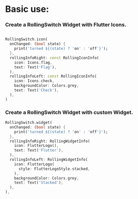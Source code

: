 # Basic use:


### Create a RollingSwitch Widget with Flutter Icons.
```dart

RollingSwitch.icon(
  onChanged: (bool state) {
    print('turned ${(state) ? 'on' : 'off'}');
  },
  rollingInfoRight: const RollingIconInfo(
    icon: Icons.flag,
    text: Text('Flag'),
  ),
  rollingInfoLeft: const RollingIconInfo(
    icon: Icons.check,
    backgroundColor: Colors.grey,
    text: Text('Check'),
  ),
)
```

### Create a RollingSwitch Widget with custom Widget.
```dart
RollingSwitch.widget(
  onChanged: (bool state) {
    print('turned ${(state) ? 'on' : 'off'}');
  },
  rollingInfoRight: RollingWidgetInfo(
    icon: FlutterLogo(),
    text: Text('Flutter'),
  ),
  rollingInfoLeft: RollingWidgetInfo(
    icon: FlutterLogo(
      style: FlutterLogoStyle.stacked,
    ),
    backgroundColor: Colors.grey,
    text: Text('Stacked'),
  ),
),
```